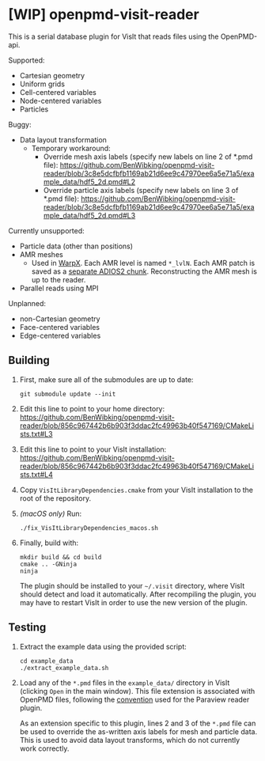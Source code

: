 # [WIP] openpmd-visit-reader

This is a serial database plugin for VisIt that reads files using the OpenPMD-api.

Supported:
* Cartesian geometry
* Uniform grids
* Cell-centered variables
* Node-centered variables
* Particles

Buggy:
* Data layout transformation
  * Temporary workaround:
    * Override mesh axis labels (specify new labels on line 2 of *.pmd file): https://github.com/BenWibking/openpmd-visit-reader/blob/3c8e5dcfbfb1169ab21d6ee9c47970ee6a5e71a5/example_data/hdf5_2d.pmd#L2
    * Override particle axis labels (specify new labels on line 3 of *.pmd file): https://github.com/BenWibking/openpmd-visit-reader/blob/3c8e5dcfbfb1169ab21d6ee9c47970ee6a5e71a5/example_data/hdf5_2d.pmd#L3

Currently unsupported:
* Particle data (other than positions)
* AMR meshes
  * Used in [WarpX](https://github.com/ECP-WarpX/WarpX/blob/d79fe71ae810364b02017ef70c82c70f667c8e19/Source/Diagnostics/WarpXOpenPMD.cpp#L1282). Each AMR level is named `*_lvlN`. Each AMR patch is saved as a [separate ADIOS2 chunk](https://github.com/ECP-WarpX/WarpX/blob/d79fe71ae810364b02017ef70c82c70f667c8e19/Source/Diagnostics/WarpXOpenPMD.cpp#L1462). Reconstructing the AMR mesh is up to the reader.
* Parallel reads using MPI

Unplanned:
* non-Cartesian geometry
* Face-centered variables
* Edge-centered variables

## Building

1. First, make sure all of the submodules are up to date:
   ```
   git submodule update --init
   ```

2. Edit this line to point to your home directory:
https://github.com/BenWibking/openpmd-visit-reader/blob/856c967442b6b903f3ddac2fc49963b40f547169/CMakeLists.txt#L3

3. Edit this line to point to your VisIt installation:
https://github.com/BenWibking/openpmd-visit-reader/blob/856c967442b6b903f3ddac2fc49963b40f547169/CMakeLists.txt#L4

4. Copy `VisItLibraryDependencies.cmake` from your VisIt installation to the root of the repository.

5. *(macOS only)* Run:
   ```
   ./fix_VisItLibraryDependencies_macos.sh
   ```

6. Finally, build with:
   ```
   mkdir build && cd build
   cmake .. -GNinja
   ninja
   ```
   The plugin should be installed to your `~/.visit` directory, where VisIt should detect and load it automatically. After recompiling the plugin, you may have to restart VisIt in order to use the new version of the plugin.

## Testing

1. Extract the example data using the provided script:
   ```
   cd example_data
   ./extract_example_data.sh
   ```

2. Load any of the `*.pmd` files in the `example_data/` directory in VisIt (clicking `Open` in the main window). This file extension is associated with OpenPMD files, following the [convention](https://openpmd-api.readthedocs.io/en/latest/analysis/paraview.html#openpmd) used for the Paraview reader plugin.

   As an extension specific to this plugin, lines 2 and 3 of the `*.pmd` file can be used to override the as-written axis labels for mesh and particle data. This is used to avoid data layout transforms, which do not currently work correctly.
